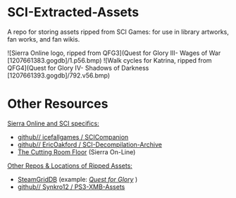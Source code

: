 # SCI-Extracted-Assets
A repo for storing assets ripped from SCI Games: for use in library artworks, fan works, and fan wikis.

![Sierra Online logo, ripped from QFG3](Quest for Glory III- Wages of War [1207661383.gogdb]/1.p56.bmp)
 ![Walk cycles for Katrina, ripped from QFG4](Quest for Glory IV- Shadows of Darkness [1207661393.gogdb]/792.v56.bmp)

# Other Resources
<u>Sierra Online and SCI specifics:</u>

* [github// icefallgames / SCICompanion](https://github.com/icefallgames/SCICompanion)
* [github// EricOakford / SCI-Decompilation-Archive](https://github.com/EricOakford/SCI-Decompilation-Archive)
* [The Cutting Room Floor](https://tcrf.net/Category:Games_developed_by_Sierra_On-Line) (Sierra On-Line)


<u>Other Repos & Locations of Ripped Assets:</u>

* [SteamGridDB](https://www.steamgriddb.com/) (example: [*Quest for Glory*](https://www.steamgriddb.com/game/5248150) )
* [github// Synkro12 / PS3-XMB-Assets](https://github.com/Synkro12/PS3-XMB-Assets)

